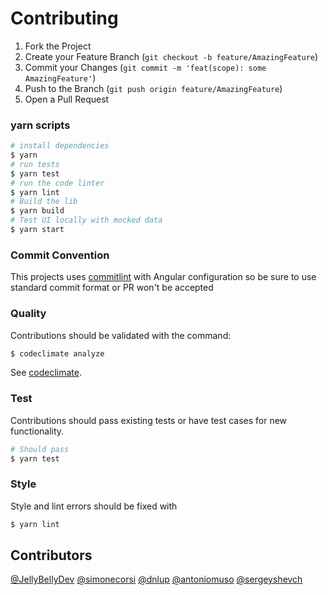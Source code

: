 # Contributing

1. Fork the Project
2. Create your Feature Branch (`git checkout -b feature/AmazingFeature`)
3. Commit your Changes (`git commit -m 'feat(scope): some AmazingFeature'`)
4. Push to the Branch (`git push origin feature/AmazingFeature`)
5. Open a Pull Request

### yarn scripts

```bash
# install dependencies
$ yarn
# run tests
$ yarn test
# run the code linter
$ yarn lint
# Build the lib
$ yarn build
# Test UI locally with mocked data
$ yarn start
```

### Commit Convention

This projects uses [commitlint](https://commitlint.js.org/) with Angular configuration so be sure to use standard commit format or PR won't be accepted

### Quality

Contributions should be validated with the command:

```bash
$ codeclimate analyze
```

See [codeclimate](https://github.com/codeclimate/codeclimate).

### Test

Contributions should pass existing tests or have test cases for new functionality.

```bash
# Should pass
$ yarn test
```

### Style

Style and lint errors should be fixed with

```bash
$ yarn lint
```

## Contributors

[@JellyBellyDev](https://github.com/JellyBellyDev)
[@simonecorsi](https://github.com/simonecorsi)
[@dnlup](https://github.com/dnlup)
[@antoniomuso](https://github.com/antoniomuso)
[@sergeyshevch](https://github.com/sergeyshevch)
